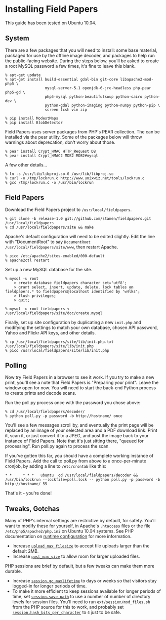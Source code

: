 Installing Field Papers
=======================

This guide has been tested on Ubuntu 10.04.

System
------

There are a few packages that you will need to install: some base material,
packaged for use by the offline image decoder, and packages to help run the
public-facing website. During the steps below, you'll be asked to create a root
MySQL password a few times, it's fine to leave this blank.

    % apt-get update
    % apt-get install build-essential gdal-bin git-core libapache2-mod-php5 \
                      mysql-server-5.1 openjdk-6-jre-headless php-pear php5-gd \
                      php5-mysql python-beautifulsoup python-cairo python-dev \
                      python-gdal python-imaging python-numpy python-pip \
                      screen tcsh vim zip

    % pip install ModestMaps
    % pip install BlobDetector
    
Field Papers uses server packages from PHP's PEAR collection. The can be
installed via the pear utility. Some of the packages below will throw warnings
about deprecation, don't worry about those.

    % pear install Crypt_HMAC HTTP_Request DB
    % pear install Crypt_HMAC2 MDB2 MDB2#mysql

A few other details...
    
    % ln -s /usr/lib/libproj.so.0 /usr/lib/libproj.so
    % curl -o /tmp/lockrun.c http://www.unixwiz.net/tools/lockrun.c
    % gcc /tmp/lockrun.c -o /usr/bin/lockrun



Field Papers
------------

Download the Field Papers project to `/usr/local/fieldpapers`.
    
    % git clone -b release-1.0 git://github.com/stamen/fieldpapers.git /usr/local/fieldpapers
    % cd /usr/local/fieldpapers/site && make

Apache's default configuration will need to be edited slightly. Edit the line
with "DocumentRoot" to say `DocumentRoot /usr/local/fieldpapers/site/www`,
then restart Apache.

    % pico /etc/apache2/sites-enabled/000-default
    % apache2ctl restart

Set up a new MySQL database for the site.
    
    % mysql -u root
        > create database fieldpapers character set='utf8';
        > grant select, insert, update, delete, lock tables on fieldpapers.* to fieldpapers@localhost identified by 'w4lks';
        > flush privileges;
        > quit;
    
    % mysql -u root fieldpapers < /usr/local/fieldpapers/site/doc/create.mysql
    
Finally, set up site configuration by duplicating a new `init.php` and modifying
the settings to match your own database, chosen API password, Yahoo and Flickr
API keys, and other details.
    
    % cp /usr/local/fieldpapers/site/lib/init.php.txt /usr/local/fieldpapers/site/lib/init.php
    % pico /usr/local/fieldpapers/site/lib/init.php

Polling
-------

Now try Field Papers in a browser to see it work. If you try to make
a new print, you'll see a note that Field Papers is "Preparing your print".
Leave the window open for now. You will need to start the back-end Python
process to create prints and decode scans.

Run the poll.py process once with the password you chose above:

    % cd /usr/local/fieldpapers/decoder/
    % python poll.py -p password -b http://hostname/ once

You'll see a few messages scroll by, and eventually the print page will be
replaced by an image of your selected area and a PDF download link. Print it,
scan it, or just convert it to a JPEG, and post the image back to your instance
of Field Papers. Note that it's just sitting there, "queued for processing".
Run poll.py again to process the scan.

If you've gotten this far, you should have a complete working instance of
Field Papers. Add the call to poll.py from above to a once-per-minute cronjob,
by adding a line to `/etc/crontab` like this:

    * *     * * *   ubuntu  cd /usr/local/fieldpapers/decoder && /usr/bin/lockrun --lockfile=poll.lock -- python poll.py -p password -b http://hostname/ 55

That's it - you're done!

Tweaks, Gotchas
---------------

Many of PHP's internal settings are restrictive by default, for safety. You'll
want to modify these for yourself, in Apache's `.htaccess` files or the file
`/etc/php5/apache2/php.ini` on Ubuntu 10.04 systems. See PHP documentation on
[runtime configuration](http://www.php.net/manual/en/configuration.php)
for more information.

* Increase [`upload_max_filesize`](http://php.net/manual/en/ini.core.php#ini.upload-max-filesize)
  to accept file uploads larger than the default 2MB.
* Increase [`post_max_size`](http://php.net/manual/en/ini.core.php#ini.post-max-size)
  to allow room for larger uploaded files.

PHP sessions are brief by default, but a few tweaks can make them more durable.

* Increase [`session.gc_maxlifetime`](http://php.net/manual/en/session.configuration.php#ini.session.gc-maxlifetime)
  to days or weeks so that visitors stay logged-in for longer periods of time.
* To make it more efficient to keep sessions available for longer periods of time, set
  [`session.save_path`](http://php.net/manual/en/session.configuration.php#ini.session.save-path)
  to use a number of number of directory levels for session files. You'll need
  to run `ext/session/mod_files.sh` from the PHP source for this to work, and probably set
  [`session.hash_bits_per_character`](http://php.net/manual/en/session.configuration.php#ini.session.hash-bits-per-character)
  to `4` just to be safe.
  